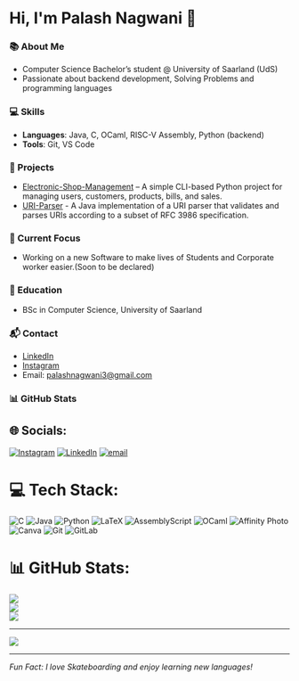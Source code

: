 
# Hi, I'm Palash Nagwani 👋

### 📚 About Me
- Computer Science Bachelor’s student @ University of Saarland (UdS)
- Passionate about backend development, Solving Problems and programming languages

### 💻 Skills
- **Languages**: Java, C, OCaml, RISC-V Assembly, Python (backend)
- **Tools**: Git, VS Code

### 🚀 Projects
- [Electronic-Shop-Management](https://github.com/palash2404/Electronic-shop-management/blob/main/README.md) – A simple CLI-based Python project for managing users, customers, products, bills, and sales.
- [URI-Parser](https://github.com/palash2404/URI-Parser.git) - A Java implementation of a URI parser that validates and parses URIs according to a subset of RFC 3986 specification.

### 🎯 Current Focus
- Working on a new Software to make lives of Students and Corporate worker easier.(Soon to be declared)

### 🏫 Education
- BSc in Computer Science, University of Saarland

### 📬 Contact
- [LinkedIn](https://www.linkedin.com/in/palash-nagwani2404)
- [Instagram](https://www.instagram.com/palasssshhh)
- Email: palashnagwani3@gmail.com

### 📊 GitHub Stats

## 🌐 Socials:
[![Instagram](https://img.shields.io/badge/Instagram-%23E4405F.svg?logo=Instagram&logoColor=white)](https://instagram.com/https://www.instagram.com/palasssshhh/) [![LinkedIn](https://img.shields.io/badge/LinkedIn-%230077B5.svg?logo=linkedin&logoColor=white)](https://linkedin.com/in/www.linkedin.com/in/palash-nagwani2404) [![email](https://img.shields.io/badge/Email-D14836?logo=gmail&logoColor=white)](mailto:palashnagwani3@gmail.com) 

# 💻 Tech Stack:
![C](https://img.shields.io/badge/c-%2300599C.svg?style=for-the-badge&logo=c&logoColor=white) ![Java](https://img.shields.io/badge/java-%23ED8B00.svg?style=for-the-badge&logo=openjdk&logoColor=white) ![Python](https://img.shields.io/badge/python-3670A0?style=for-the-badge&logo=python&logoColor=ffdd54) ![LaTeX](https://img.shields.io/badge/latex-%23008080.svg?style=for-the-badge&logo=latex&logoColor=white) ![AssemblyScript](https://img.shields.io/badge/assembly%20script-%23000000.svg?style=for-the-badge&logo=assemblyscript&logoColor=white) ![OCaml](https://img.shields.io/badge/OCaml-%23E98407.svg?style=for-the-badge&logo=ocaml&logoColor=white) ![Affinity Photo](https://img.shields.io/badge/affinityphoto-%237E4DD2.svg?style=for-the-badge&logo=affinity-photo&logoColor=white) ![Canva](https://img.shields.io/badge/Canva-%2300C4CC.svg?style=for-the-badge&logo=Canva&logoColor=white) ![Git](https://img.shields.io/badge/git-%23F05033.svg?style=for-the-badge&logo=git&logoColor=white) ![GitLab](https://img.shields.io/badge/gitlab-%23181717.svg?style=for-the-badge&logo=gitlab&logoColor=white)
# 📊 GitHub Stats:
![](https://github-readme-stats.vercel.app/api?username=palash2404&theme=dark&hide_border=false&include_all_commits=false&count_private=false)<br/>
![](https://nirzak-streak-stats.vercel.app/?user=palash2404&theme=dark&hide_border=false)<br/>
![](https://github-readme-stats.vercel.app/api/top-langs/?username=palash2404&theme=dark&hide_border=false&include_all_commits=false&count_private=false&layout=compact)

---
[![](https://visitcount.itsvg.in/api?id=palash2404&icon=0&color=0)](https://visitcount.itsvg.in)

<!-- Proudly created with GPRM ( https://gprm.itsvg.in ) -->
---

*Fun Fact: I love Skateboarding and enjoy learning new languages!*

